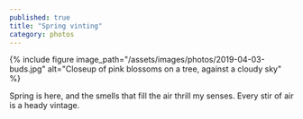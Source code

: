 ```yaml
---
published: true
title: "Spring vinting"
category: photos
---
```

{% include figure image_path="/assets/images/photos/2019-04-03-buds.jpg" alt="Closeup of pink blossoms on a tree, against a cloudy sky" %}

Spring is here, and the smells that fill the air thrill my senses. Every stir of air is a heady vintage.
